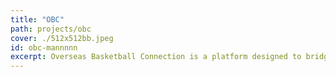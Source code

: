 ```yaml
---
title: "OBC"
path: projects/obc
cover: ./512x512bb.jpeg
id: obc-mannnnn
excerpt: Overseas Basketball Connection is a platform designed to bridge the gap between US basketball professionals and overseas positions. OBC gives the user the options of web and mobile apps to use the platform.
---
```


